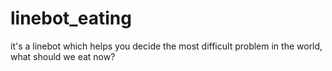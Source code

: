 # linebot_eating
it's a linebot which helps you decide the most difficult problem in the world, what should we eat now?
